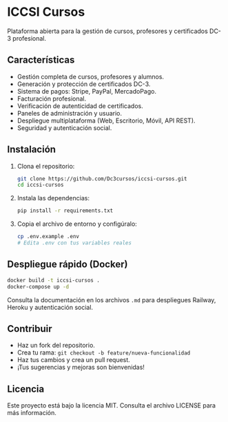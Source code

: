 # ICCSI Cursos

Plataforma abierta para la gestión de cursos, profesores y certificados DC-3 profesional.

## Características

- Gestión completa de cursos, profesores y alumnos.
- Generación y protección de certificados DC-3.
- Sistema de pagos: Stripe, PayPal, MercadoPago.
- Facturación profesional.
- Verificación de autenticidad de certificados.
- Paneles de administración y usuario.
- Despliegue multiplataforma (Web, Escritorio, Móvil, API REST).
- Seguridad y autenticación social.

## Instalación

1. Clona el repositorio:
    ```bash
    git clone https://github.com/Dc3cursos/iccsi-cursos.git
    cd iccsi-cursos
    ```
2. Instala las dependencias:
    ```bash
    pip install -r requirements.txt
    ```
3. Copia el archivo de entorno y configúralo:
    ```bash
    cp .env.example .env
    # Edita .env con tus variables reales
    ```

## Despliegue rápido (Docker)

```bash
docker build -t iccsi-cursos .
docker-compose up -d
```

Consulta la documentación en los archivos `.md` para despliegues Railway, Heroku y autenticación social.

## Contribuir

- Haz un fork del repositorio.
- Crea tu rama: `git checkout -b feature/nueva-funcionalidad`
- Haz tus cambios y crea un pull request.
- ¡Tus sugerencias y mejoras son bienvenidas!

## Licencia

Este proyecto está bajo la licencia MIT. Consulta el archivo LICENSE para más información.